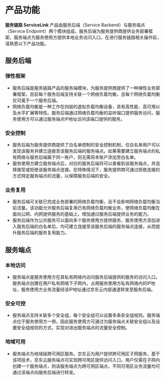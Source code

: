 # 产品功能

**服务链路 ServiceLink** 产品由服务后端（Service Backend）与服务端点（Service Endpoint）两个模块组成，服务后端为服务提供商提供业务部署框架，服务端点为服务使用方提供本地业务访问入口。在进行服务链路相关操作前，请熟悉以下产品功能。

## 服务后端

### 弹性框架

* 服务后端是服务链路产品的服务端模块，为服务提供商提供了一种弹性业务部署框架。目前每个服务后端支持关联一个网络负载均衡，且每个网络负载均衡仅可属于一个服务后端。
* 网络负载均衡是一种工作在四层的虚拟负载均衡设备，具有高性能、高可用以及水平扩展等特性。服务后端通过网络负载均衡的监听端口提供服务访问，服务使用方可以通过服务端点IP地址访问该端口提供的服务。

### 安全控制

* 服务后端为服务提供商提供了白名单控制的安全控制机制，仅白名单用户可以发现该服务并建立连接至该服务后端的服务端点。如果需要建立服务端点的私有网络与服务后端属于同一账户，则无需将本账户添加至白名单。
* 服务使用方建立服务端点后，对应的服务后端将可以查看到该服务端点，并选择接受或拒绝该服务端点连接。在特殊情况下，服务提供商可通过拒绝连接的方式特定服务端点的流量，以保障服务后端的安全。

### 业务复用

* 服务后端可关联已完成业务部署的网络负载均衡，且不会影响网络负载均衡当前流量。该功能允许服务后端复用已有网络负载均衡业务，使网络负载均衡在面向公网、内网提供服务的基础上，增加通过服务后端提供业务的能力。
* 服务后端作为公共服务可以面向多个服务使用方提供服务，服务使用方添加进入服务后端的白名单后，均可建立连接至该服务后端的服务端点连接，从而提升服务后端的服务复用能力。

## 服务端点

### 本地访问

* 服务端点是服务使用方在其私有网络内访问服务后端提供的服务的访问入口。服务端点创建在用户私有网络下子网内，占用服务使用方私有网络内的IP地址，服务使用方业务流量经该IP地址通过京东云内部通道转发至服务后端。

### 安全可控

* 服务端点支持关联多个安全组，每个安全组可以设置多条安全组规则。服务端点位于服务使用方一侧，因此服务使用方可通过为服务端点关联安全组以及设置安全组规则的方式，实现对进出服务端点的流量安全控制。

### 地域可用

* 服务端点为地域级跨可用区服务。京东云为用户提供跨可用区子网服务，基于该项技术，京东云服务端点可实现跨可用区提供访问入口。用户仅需在子网内创建一个服务端点，则该服务端点为跨可用区端点，不同可用区业务流量均可通过该端点向服务后端进行转发。




